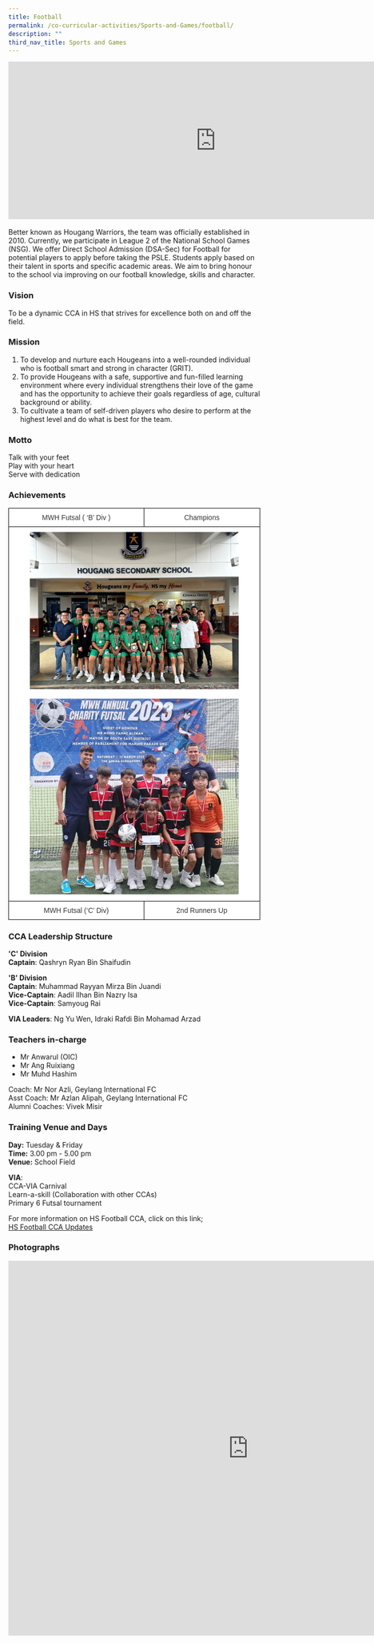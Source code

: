 ```yaml
---
title: Football
permalink: /co-curricular-activities/Sports-and-Games/football/
description: ""
third_nav_title: Sports and Games
---
```

<center><iframe allowfullscreen="" allow="accelerometer; autoplay; clipboard-write; encrypted-media; gyroscope; picture-in-picture" frameborder="0" title="2022 Football Open House" src="https://www.youtube.com/embed/Feg_Ruz81YM" height="315" width="830"></iframe></center>

Better known as Hougang Warriors, the team was officially established in 2010. Currently, we participate in League 2 of the National School Games (NSG). We offer Direct School Admission (DSA-Sec) for Football for potential players to apply before taking the PSLE. Students apply based on their talent in sports and specific academic areas. We aim to bring honour to the school via improving on our football knowledge, skills and character. 

### Vision

To be a dynamic CCA in HS that strives for excellence both on and off the field.

### Mission

1.	To develop and nurture each Hougeans into a well-rounded individual who is football smart and strong in character (GRIT).
2.	To provide Hougeans with a safe, supportive and fun-filled learning environment where every individual strengthens their love of the game and has the opportunity to achieve their goals regardless of age, cultural background or ability.
3.	To cultivate a team of self-driven players who desire to perform at the highest level and do what is best for the team.
  

### Motto
Talk with your feet  
Play with your heart  
Serve with dedication

### Achievements

<style type="text/css">
.tg  {border-collapse:collapse;border-spacing:0;margin:0px auto;}
.tg td{border-color:black;border-style:solid;border-width:1px;font-family:Arial, sans-serif;font-size:14px;
  overflow:hidden;padding:10px 5px;word-break:normal;}
.tg th{border-color:black;border-style:solid;border-width:1px;font-family:Arial, sans-serif;font-size:14px;
  font-weight:normal;overflow:hidden;padding:10px 5px;word-break:normal;}
.tg .tg-2rp9{background-color:#FFF;color:#333;text-align:center;vertical-align:middle}
</style>
<table class="tg">
<tbody>
  <tr>
    <td class="tg-2rp9">MWH Futsal ( ‘B’ Div )</td>
    <td class="tg-2rp9">Champions</td>
  </tr>
  <tr>
    <td colspan="2" class="tg-2rp9"><img style="width:85%" src="/images/Football/football (21).jpg"><br><br><img style="width:85%" src="/images/Football/football (22).jpg"></td>
  </tr>
  <tr>
    <td class="tg-2rp9">MWH Futsal (‘C’ Div)</td>
    <td class="tg-2rp9">2nd Runners Up</td>
  </tr>
</tbody>
</table>



### CCA Leadership Structure

**'C' Division**   
**Captain**: Qashryn Ryan Bin Shaifudin  



**'B' Division**  
**Captain**: Muhammad Rayyan Mirza Bin Juandi  
**Vice-Captain**: Aadil Ilhan Bin Nazry Isa   
**Vice-Captain**: Samyoug Rai 

**VIA Leaders**: Ng Yu Wen, Idraki Rafdi Bin Mohamad Arzad 

### Teachers in-charge

*   Mr Anwarul (OIC)     
*   Mr Ang Ruixiang
*   Mr Muhd Hashim

Coach: Mr Nor Azli, Geylang International FC  
Asst Coach: Mr Azlan Alipah, Geylang International FC  
Alumni Coaches: Vivek Misir


### Training Venue and Days

**Day:**&nbsp;Tuesday &amp; Friday   
**Time:**&nbsp;3.00 pm - 5.00 pm   
**Venue:**&nbsp;School Field


**VIA**:    
CCA-VIA Carnival  
Learn-a-skill (Collaboration with other CCAs)  
Primary 6 Futsal tournament


For more information on HS Football CCA, click on this link;  
[HS Football CCA Updates](https://sites.google.com/moe.edu.sg/hsfootballcca/home)


### Photographs

<iframe src="https://docs.google.com/presentation/d/e/2PACX-1vSgtdGXWs-BvWRWsa5DUOwcRFuqKUf6Gwwvku98wQ9DSgvbcdHm0BR2WrdZLJCVNEQ3-oh02hoeoWz-/embed?start=true&amp;loop=true&amp;delayms=3000" frameborder="0" width="960" height="749" allowfullscreen="true"></iframe>